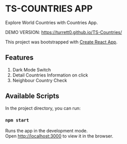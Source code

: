 # TS-COUNTRIES APP
  Explore World Countries with Countries App.
  
  DEMO VERSION: https://turrett0.github.io/TS-Countries/

This project was bootstrapped with [Create React App](https://github.com/facebook/create-react-app).

## Features

1. Dark Mode Switch 
2. Detail Countries Information on click
3. Neighbour Country Check


## Available Scripts

In the project directory, you can run:

### `npm start`

Runs the app in the development mode.\
Open [http://localhost:3000](http://localhost:3000) to view it in the browser.

